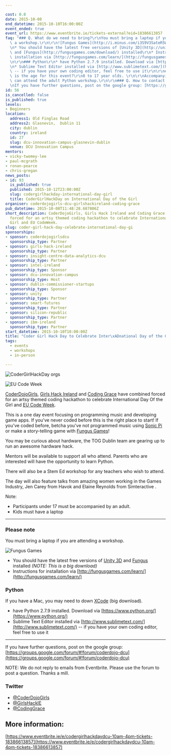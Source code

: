 ```yaml
---

cost: 0.0
date: 2015-10-08
end_datetime: 2015-10-10T16:00:00Z
event_ended: true
event_url: https://www.eventbrite.ie/tickets-external?eid=18386613857
faq: "### Q. What do we need to bring?\r\nYou must bring a laptop if you are attending\
  \ a workshop.\r\n\r\n![Fungus Games](http://i.minus.com/i3S9V3SateR5W.png)\r\n\r\
  \n* You should have the latest free versions of [Unity 3D](http://unity3d.com/get-unity/download)\
  \ and [Fungus](http://fungusgames.com/download/) installed\r\n* Instructions for\
  \ installation via [http://fungusgames.com/learn/](http://fungusgames.com/learn/)\r\
  \n\r\n### Python\r\n* have Python 2.7.9 installed. Download via [https://www.python.org/](https://www.python.org/)\r\
  \n* Sublime Text Editor installed via [http://www.sublimetext.com/](http://www.sublimetext.com/)\
  \ -- if you have your own coding editor, feel free to use it\r\n\r\n### Q. What\
  \ is the age for this event?\r\n8 to 17 year olds. \r\n\r\nAccompanying parents/teachers\
  \ can attend the adult Python workshop.\r\n\r\n### Q. How to contact the organisers?\r\
  \nIf you have further questions, post on the google group: [https://groups.google.com/forum/#!forum/coderdojo-dcu](https://groups.google.com/forum/#!forum/coderdojo-dcu)"
id: 56
is_cancelled: false
is_published: true
levels:
- Beginners
location:
  address1: Old Finglas Road
  address2: Glasnevin,  Dublin 11
  city: dublin
  country: ireland
  id: 27
  slug: dcu-innovation-campus-glasnevin-dublin
  venue: DCU Innovation Campus
mentors:
- vicky-twomey-lee
- paul-mcgrath
- ronan-pearce
- chris-gregan
news_posts:
- id: 93
  is_published: true
  published: 2015-10-12T23:00:00Z
  slug: codergirlhackday-international-day-girl
  title: CoderGirlHackDay on International Day of the Girl
organiser: coderdojogirls-dcu-girlshackireland-coding-grace
pub_datetime: 2015-10-08T11:48:28.687806Z
short_description: CoderDojoGirls, Girls Hack Ireland and Coding Grace have combined
  forced for an artsy themed coding hackathon to celebrate International Day Of the
  Girl and EU CodeWeek.
slug: coder-girl-hack-day-celebrate-international-day-gi
sponsorships:
- sponsor: coderdojogirlsdcu
  sponsorship_type: Partner
- sponsor: girls-hack-ireland
  sponsorship_type: Partner
- sponsor: insight-centre-data-analytics-dcu
  sponsorship_type: Partner
- sponsor: intel-ireland
  sponsorship_type: Sponsor
- sponsor: dcu-innovation-campus
  sponsorship_type: Host
- sponsor: dublin-commissioner-startups
  sponsorship_type: Sponsor
- sponsor: unity
  sponsorship_type: Partner
- sponsor: smart-futures
  sponsorship_type: Partner
- sponsor: silicon-republic
  sponsorship_type: Partner
- sponsor: ibm-ireland
  sponsorship_type: Partner
start_datetime: 2015-10-10T10:00:00Z
title: "Coder Girl Hack Day to Celebrate Inter\xADnational Day of the Girl"
tags:
  - events
  - workshops
  - in-person

---
```


![CoderGirlHackDay orgs](https://cdn.evbuc.com/images/15262890/45242341929/1/logo.png)

![EU Code Week](http://i.minus.com/ibf2lmufEkwHIx.png)

[CoderDojoGirls](https://twitter.com/CoderDojoGirls), [Girls Hack Ireland](https://twitter.com/GirlsHackIE) and [Coding Grace](https://twitter.com/CodingGrace) have combined forced for an artsy themed coding hackathon to celebrate International Day Of the Girl and [EU Code Week](http://codeweek.eu/).

This is a one day event focusing on programming music and developing game apps. If you've never coded before this is the right place to start! If you've coded before, betcha you've not programmed music using [Sonic Pi](http://sonic-pi.net/) or make a story-telling game with [Fungus Games](http://fungusgames.com/)! 

You may be curious about hardware, the TOG Dublin team are gearing up to run an awesome hardware hack. 

Mentors will be available to support all who attend. Parents who are interested will have the opportunity to learn Python.

There will also be a Stem Ed workshop for any teachers who wish to attend. 

The day will also feature talks from amazing women working in the Games Industry, Jen Carey from Havok and Elaine Reynolds from Simteractive .

Note:

* Participants under 17 must be accompanied by an adult. 
* Kids must have a laptop

<hr>

### Please note
You must bring a laptop if you are attending a workshop.

![Fungus Games](http://i.minus.com/i3S9V3SateR5W.png)

* You should have the latest free versions of [Unity 3D](http://unity3d.com/get-unity/download) and [Fungus](http://fungusgames.com/download/) installed *(NOTE: This is a big download)*
* Instructions for installation via [http://fungusgames.com/learn/](http://fungusgames.com/learn/)

### Python
If you have a Mac, you may need to down [XCode](https://developer.apple.com/xcode/) (big download).
* have Python 2.7.9 installed. Download via [https://www.python.org/](https://www.python.org/)
* Sublime Text Editor installed via [http://www.sublimetext.com/](http://www.sublimetext.com/) -- if you have your own coding editor, feel free to use it

<hr>

If you have further questions, post on the google group: [https://groups.google.com/forum/#!forum/coderdojo-dcu](https://groups.google.com/forum/#!forum/coderdojo-dcu)

NOTE: We do not reply to emails from Eventbrite. Please use the forum to post a question. Thanks a mill.

### Twitter
* [@CoderDojoGirls](https://twitter.com/CoderDojoGirls) 
* [@GirlsHackIE](https://twitter.com/GirlsHackIE)
* [@CodingGrace](https://twitter.com/CodingGrace)

## More information:
[https://www.eventbrite.ie/e/codergirlhackdaydcu-10am-4pm-tickets-18386613857](https://www.eventbrite.ie/e/codergirlhackdaydcu-10am-4pm-tickets-18386613857)
